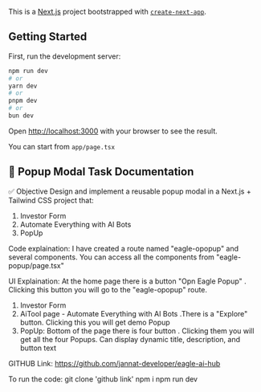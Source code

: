This is a [Next.js](https://nextjs.org) project bootstrapped with [`create-next-app`](https://nextjs.org/docs/app/api-reference/cli/create-next-app).

## Getting Started

First, run the development server:

```bash
npm run dev
# or
yarn dev
# or
pnpm dev
# or
bun dev
```

Open [http://localhost:3000](http://localhost:3000) with your browser to see the result.

You can start from `app/page.tsx`


📄 Popup Modal Task Documentation
------------------------------------------------------------------------------------
✅ Objective
Design and implement a reusable popup modal in a Next.js + Tailwind CSS project that:
1. Investor Form
2. Automate Everything with AI Bots
3. PopUp

Code explaination:
I have created a route named "eagle-opopup" and several components. You can access all the components from "eagle-popup/page.tsx" 


UI Explaination: At the home page there is a button "Opn Eagle Popup" . Clicking this button you will go to the "eagle-opopup" route.
1. Investor Form
2. AiTool page - Automate Everything with AI Bots .There is a "Explore" button. Clicking this you will get demo Popup
3. PopUp: Bottom of the page there is four button . Clicking them you will get all the four Popups. Can display dynamic title, description, and button text


GITHUB Link: https://github.com/jannat-developer/eagle-ai-hub


To run the code:
git clone 'github link'
npm i
npm run dev
